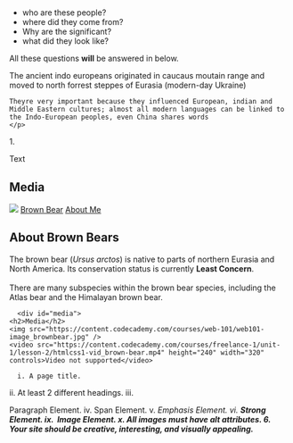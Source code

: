 <!DOCTYPE html>
<html>
<head>
  <h1><title> The Ancient Indo-European Peoples </title></h1>
</head>
<body>
  <ul>
  <li>who are these people?</li>
  <li>where did they come from?</li>
  <li>Why are the significant?</li>
  <li>what did they look like?</li>
  </ul>
    <p> 
      All these questions <strong>will</strong> be answered in below.
    </p>
  <p> The ancient indo europeans originated in caucaus moutain range and moved to north forrest steppes of Eurasia (modern-day Ukraine)<br>
  
    Theyre very important because they influenced European, indian and Middle Eastern cultures; almost all modern languages can be linked to the Indo-European peoples, even China shares words
    </p>
</body>

  <span>1.</span>
  
  <p>Text</p>
<body>
  <nav>
    <div id="media">
    <h2>Media</h2>
    <img src="[([https://upload.wikimedia.org/wikipedia/commons/b/b1/Indo-European_migrations.jpg](https://upload.wikimedia.org/wikipedia/commons/b/b1/Indo-European_migrations.jpg))](https://upload.wikimedia.org/wikipedia/commons/b/b1/Indo-European_migrations.jpg)" />
    <a href="./index.html">Brown Bear</a>
    <a href="./aboutme.html">About Me</a>
  </nav>
  <div id="introduction">
    <h2>About Brown Bears</h2>
    <p>The brown bear (<em>Ursus arctos</em>) is native to parts of northern Eurasia and North America. Its conservation status is currently <strong>Least Concern</strong>.<br /><br /> There are many subspecies within the brown bear species, including the
      Atlas bear and the Himalayan brown bear.</p>

      <div id="media">
    <h2>Media</h2>
    <img src="https://content.codecademy.com/courses/web-101/web101-image_brownbear.jpg" />
    <video src="https://content.codecademy.com/courses/freelance-1/unit-1/lesson-2/htmlcss1-vid_brown-bear.mp4" height="240" width="320" controls>Video not supported</video>
  </div>

      i. A page title.
ii. At least 2 different headings.
iii. <p> Paragraph Element.
iv. <span> Span Element.
v. <em> Emphasis Element.
vi. <strong> Strong Element.
ix. <img> Image Element.
x. All images must have alt attributes.
6. Your site should be creative, interesting, and visually appealing.


</body>
</html>
  
